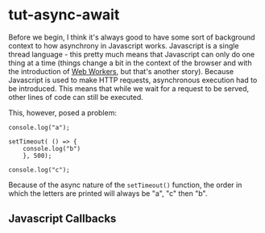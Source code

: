 # tut-async-await
Before we begin, I think it's always good to have some sort of background context to how asynchrony in Javascript works. Javascript is a single thread language - this pretty much means that Javascript can only do one thing at a time (things change a bit in the context of the browser and with the introduction of [Web Workers](https://en.wikipedia.org/wiki/Web_worker), but that's another story). Because Javascript is used to make HTTP requests, asynchronous execution had to be introduced. This means that while we wait for a request to be served, other lines of code can still be executed.

This, however, posed a problem: 

```
console.log("a");

setTimeout( () => {
    console.log("b")
    }, 500);

console.log("c");
```

Because of the async nature of the `setTimeout()` function, the order in which the letters are printed will always be "a", "c" then "b".

## Javascript Callbacks
